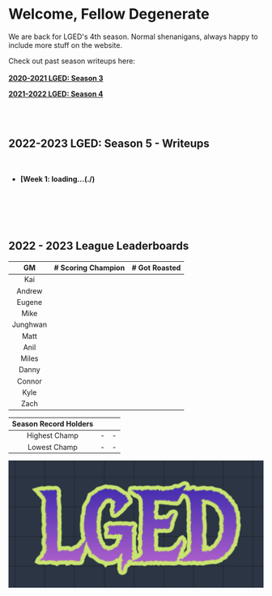 # Welcome, Fellow Degenerate
We are back for LGED's 4th season. Normal shenanigans, always happy to include more stuff on the website.

Check out past season writeups here:
<br>
<br>
**[2020-2021 LGED: Season 3](./2020_archive_page.md)**

**[2021-2022 LGED: Season 4](./2021_archive_page.md)**

<br>
<br>


## 2022-2023 LGED: Season 5 - Writeups

<br>

 - **[Week 1: loading...(./)**



 
<br>
<br>
<br>
<br>



## 2022 - 2023 League Leaderboards


|    GM     | # Scoring Champion | # Got Roasted |
|:---------:|:------------------:|:-------------:|
| Kai       |                    |               |
| Andrew    |                    |               |
| Eugene    |                    |               |
| Mike      |                    |               |
| Junghwan  |                    |               |
| Matt      |                    |               |
| Anil      |                    |               |
| Miles     |                    |               |
| Danny     |                    |               |
| Connor    |                    |               |
| Kyle      |                    |               |
| Zach      |                    |               |

|Season Record Holders|||
|:-----------:|:------------------:|:--------------|
|Highest Champ|        -           |       -       |
|Lowest  Champ|        -           |       -       |


![LGED Logo](./media/21-22_lged_logo.png)
